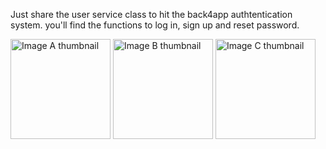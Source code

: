 Just share the user service class to hit the back4app authtentication system. you'll find the functions to log in, sign up and reset password.

<img src="https://github.com/user-attachments/assets/b92f2119-1815-4f7d-a403-9d69757c8e70" alt="Image A thumbnail" width="160" />

<img src="https://github.com/user-attachments/assets/491dbd2b-2556-4bbe-92e1-9c7bf0cde264" alt="Image B thumbnail" width="160" />

<img src="https://github.com/user-attachments/assets/55ceccb3-6efa-423a-9fa1-0f10a9eb69c6" alt="Image C thumbnail" width="160" />
